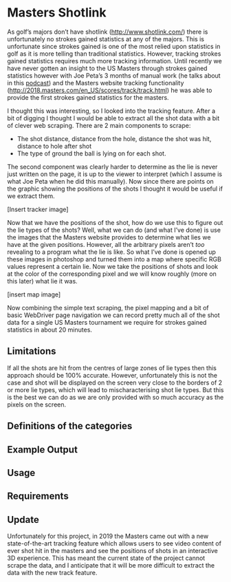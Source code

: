 # Masters Shotlink
As golf’s majors don’t have shotlink (http://www.shotlink.com/) there is unfortunately no strokes gained statistics at any of the majors. This is unfortunate since strokes gained is one of the most relied upon statistics in golf as it is more telling than traditional statistics. However, tracking strokes gained statistics requires much more tracking information. Until recently we have never gotten an insight to the US Masters through strokes gained statistics however with Joe Peta’s 3 months of manual work (he talks about in this [podcast](https://shotgunstart.libsyn.com/an-analytical-dive-in-to-the-2019-masters-with-the-brilliant-joe-peta)) and the Masters website tracking functionality (http://2018.masters.com/en_US/scores/track/track.html) he was able to provide the first strokes gained statistics for the masters.

I thought this was interesting, so I looked into the tracking feature. After a bit of digging I thought I would be able to extract all the shot data with a bit of clever web scraping. There are 2 main components to scrape:
- The shot distance, distance from the hole, distance the shot was hit, distance to hole after shot
- The type of ground the ball is lying on for each shot.

The second component was clearly harder to determine as the lie is never just written on the page, it is up to the viewer to interpret (which I assume is what Joe Peta when he did this manually). Now since there are points on the graphic showing the positions of the shots I thought it would be useful if we extract them.

[Insert tracker image]

Now that we have the positions of the shot, how do we use this to figure out the lie types of the shots? Well, what we can do (and what I’ve done) is use the images that the Masters website provides to determine what lies we have at the given positions. However, all the arbitrary pixels aren’t _too_ revealing to a program what the lie is like. So what I’ve done is opened up these images in photoshop and turned them into a map where specific RGB values represent a certain lie. Now we take the positions of shots and look at the color of the corresponding pixel and we will know roughly (more on this later) what lie it was.

[insert map image]

Now combining the simple text scraping, the pixel mapping and a bit of basic WebDriver page navigation we can record pretty much all of the shot data for a single US Masters tournament we require for strokes gained statistics in about 20 minutes.

## Limitations
If all the shots are hit from the centres of large zones of lie types then this approach should be 100% accurate. However, unfortunately this is not the case and shot will be displayed on the screen very close to the borders of 2 or more lie types, which will lead to mischaracterising shot lie types. But this is the best we can do as we are only provided with so much accuracy as the pixels on the screen.



## Definitions of the categories

## Example Output

## Usage

## Requirements

## Update
Unfortunately for this project, in 2019 the Masters came out with a new state-of-the-art tracking feature which allows users to see video content of ever shot hit in the masters and see the positions of shots in an interactive 3D experience. This has meant the current state of the project cannot scrape the data, and I anticipate that it will be more difficult to extract the data with the new track feature.
